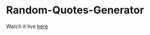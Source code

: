 # Random-Quotes-Generator
Watch it live [here](https://dineshrout779.github.io/Random-Quotes-Generator/)

